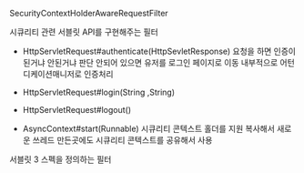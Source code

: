 SecurityContextHolderAwareRequestFilter

시큐리티 관련 서블릿 API를 구현해주는 필터
- HttpServletRequest#authenticate(HttpSevletResponse)
요청을 하면 인증이 된거냐 안된거냐 판단 안되어 있으면 유저를 로그인 페이지로 이동
내부적으로 어턴디케이션매니저로 인증처리

- HttpServletRequest#login(String ,String)
- HttpServletRequest#logout()
- AsyncContext#start(Runnable)
시큐리티 콘텍스트 홀더를 지원 복사해서 새로운 쓰레드 만든곳에도 시큐리티 콘텍스트를 공유해서 사용


서블릿 3 스펙을 정의하는 필터
